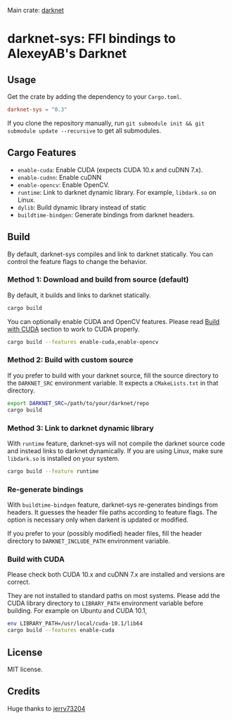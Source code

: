 Main crate: [darknet](https://crates.io/crates/darknet)

# darknet-sys: FFI bindings to AlexeyAB's Darknet

## Usage

Get the crate by adding the dependency to your `Cargo.toml`.

```toml
darknet-sys = "0.3"
```

If you clone the repository manually, run `git submodule init && git submodule update --recursive` to get all submodules.

## Cargo Features

- `enable-cuda`: Enable CUDA (expects CUDA 10.x and cuDNN 7.x).
- `enable-cudnn`: Enable cuDNN
- `enable-opencv`: Enable OpenCV.
- `runtime`: Link to darknet dynamic library. For example, `libdark.so` on Linux.
- `dylib`: Build dynamic library instead of static
- `buildtime-bindgen`: Generate bindings from darknet headers.

## Build

By default, darknet-sys compiles and link to darknet statically. You can control the feature flags to change the behavior.

### Method 1: Download and build from source (default)

By default, it builds and links to darknet statically.

```sh
cargo build
```

You can optionally enable CUDA and OpenCV features. Please read [Build with CUDA](#build-with-cuda) section to work to CUDA properly.

```sh
cargo build --features enable-cuda,enable-opencv
```

### Method 2: Build with custom source

If you prefer to build with your darknet source, fill the source directory to the `DARKNET_SRC` environment variable. It expects a `CMakeLists.txt` in that directory.

```sh
export DARKNET_SRC=/path/to/your/darknet/repo
cargo build
```

### Method 3: Link to darknet dynamic library

With `runtime` feature, darknet-sys will not compile the darknet source code and instead links to darknet dynamically. If you are using Linux, make sure `libdark.so` is installed on your system.


```sh
cargo build --feature runtime
```

### Re-generate bindings

With `buildtime-bindgen` feature, darknet-sys re-generates bindings from headers. It guesses the header file paths according to feature flags. The option is necessary only when darkent is updated or modified.

If you prefer to your (possibly modified) header files, fill the header directory to `DARKNET_INCLUDE_PATH` environment variable.

### Build with CUDA

Please check both CUDA 10.x and cuDNN 7.x are installed and versions are correct.

They are not installed to standard paths on most systems. Please add the CUDA library directory to `LIBRARY_PATH` environment variable before building. For example on Ubuntu and CUDA 10.1,

```sh
env LIBRARY_PATH=/usr/local/cuda-10.1/lib64
cargo build --features enable-cuda
```

## License

MIT license.

## Credits

Huge thanks to [jerry73204](https://github.com/jerry73204)
